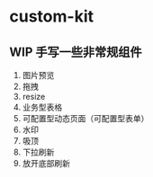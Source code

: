 # custom-kit

## WIP 手写一些非常规组件

1. 图片预览
2. 拖拽
3. resize
4. 业务型表格
5. 可配置型动态页面（可配置型表单）
6. 水印
7. 吸顶
8. 下拉刷新
9. 放开底部刷新
